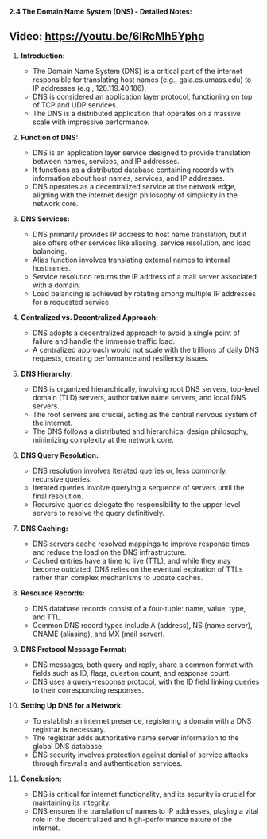 **2.4 The Domain Name System (DNS) - Detailed Notes:**

## Video: https://youtu.be/6lRcMh5Yphg

1. **Introduction:**
   - The Domain Name System (DNS) is a critical part of the internet responsible for translating host names (e.g., gaia.cs.umass.edu) to IP addresses (e.g., 128.119.40.186).
   - DNS is considered an application layer protocol, functioning on top of TCP and UDP services.
   - The DNS is a distributed application that operates on a massive scale with impressive performance.

2. **Function of DNS:**
   - DNS is an application layer service designed to provide translation between names, services, and IP addresses.
   - It functions as a distributed database containing records with information about host names, services, and IP addresses.
   - DNS operates as a decentralized service at the network edge, aligning with the internet design philosophy of simplicity in the network core.

3. **DNS Services:**
   - DNS primarily provides IP address to host name translation, but it also offers other services like aliasing, service resolution, and load balancing.
   - Alias function involves translating external names to internal hostnames.
   - Service resolution returns the IP address of a mail server associated with a domain.
   - Load balancing is achieved by rotating among multiple IP addresses for a requested service.

4. **Centralized vs. Decentralized Approach:**
   - DNS adopts a decentralized approach to avoid a single point of failure and handle the immense traffic load.
   - A centralized approach would not scale with the trillions of daily DNS requests, creating performance and resiliency issues.

5. **DNS Hierarchy:**
   - DNS is organized hierarchically, involving root DNS servers, top-level domain (TLD) servers, authoritative name servers, and local DNS servers.
   - The root servers are crucial, acting as the central nervous system of the internet.
   - The DNS follows a distributed and hierarchical design philosophy, minimizing complexity at the network core.

6. **DNS Query Resolution:**
   - DNS resolution involves iterated queries or, less commonly, recursive queries.
   - Iterated queries involve querying a sequence of servers until the final resolution.
   - Recursive queries delegate the responsibility to the upper-level servers to resolve the query definitively.

7. **DNS Caching:**
   - DNS servers cache resolved mappings to improve response times and reduce the load on the DNS infrastructure.
   - Cached entries have a time to live (TTL), and while they may become outdated, DNS relies on the eventual expiration of TTLs rather than complex mechanisms to update caches.

8. **Resource Records:**
   - DNS database records consist of a four-tuple: name, value, type, and TTL.
   - Common DNS record types include A (address), NS (name server), CNAME (aliasing), and MX (mail server).

9. **DNS Protocol Message Format:**
   - DNS messages, both query and reply, share a common format with fields such as ID, flags, question count, and response count.
   - DNS uses a query-response protocol, with the ID field linking queries to their corresponding responses.

10. **Setting Up DNS for a Network:**
    - To establish an internet presence, registering a domain with a DNS registrar is necessary.
    - The registrar adds authoritative name server information to the global DNS database.
    - DNS security involves protection against denial of service attacks through firewalls and authentication services.

11. **Conclusion:**
    - DNS is critical for internet functionality, and its security is crucial for maintaining its integrity.
    - DNS ensures the translation of names to IP addresses, playing a vital role in the decentralized and high-performance nature of the internet.
